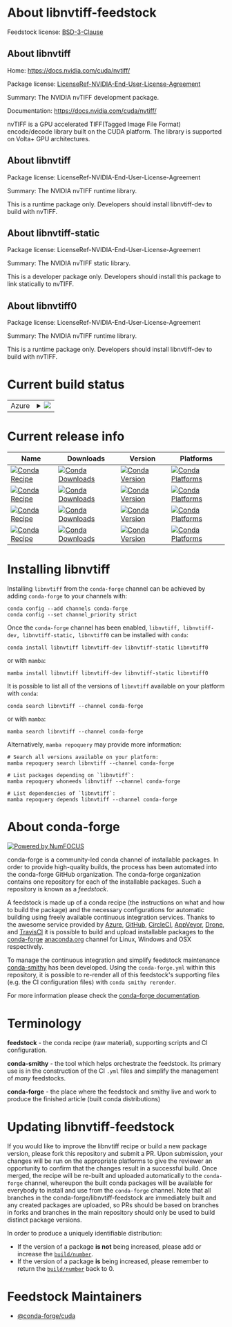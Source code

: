 About libnvtiff-feedstock
=========================

Feedstock license: [BSD-3-Clause](https://github.com/conda-forge/libnvtiff-feedstock/blob/main/LICENSE.txt)


About libnvtiff
---------------

Home: https://docs.nvidia.com/cuda/nvtiff/

Package license: [LicenseRef-NVIDIA-End-User-License-Agreement](https://docs.nvidia.com/cuda/eula/index.html)

Summary: The NVIDIA nvTIFF development package.

Documentation: https://docs.nvidia.com/cuda/nvtiff/

nvTIFF is a GPU accelerated TIFF(Tagged Image File Format) encode/decode library built on the CUDA platform. The library is supported on Volta+ GPU architectures.

About libnvtiff
---------------



Package license: LicenseRef-NVIDIA-End-User-License-Agreement

Summary: The NVIDIA nvTIFF runtime library.

This is a runtime package only. Developers should install libnvtiff-dev to build with nvTIFF.

About libnvtiff-static
----------------------



Package license: LicenseRef-NVIDIA-End-User-License-Agreement

Summary: The NVIDIA nvTIFF static library.

This is a developer package only. Developers should install this package to link statically to nvTIFF.

About libnvtiff0
----------------



Package license: LicenseRef-NVIDIA-End-User-License-Agreement

Summary: The NVIDIA nvTIFF runtime library.

This is a runtime package only. Developers should install libnvtiff-dev to build with nvTIFF.

Current build status
====================


<table>
    
  <tr>
    <td>Azure</td>
    <td>
      <details>
        <summary>
          <a href="https://dev.azure.com/conda-forge/feedstock-builds/_build/latest?definitionId=24102&branchName=main">
            <img src="https://dev.azure.com/conda-forge/feedstock-builds/_apis/build/status/libnvtiff-feedstock?branchName=main">
          </a>
        </summary>
        <table>
          <thead><tr><th>Variant</th><th>Status</th></tr></thead>
          <tbody><tr>
              <td>linux_64_cuda_compiler_version12.9</td>
              <td>
                <a href="https://dev.azure.com/conda-forge/feedstock-builds/_build/latest?definitionId=24102&branchName=main">
                  <img src="https://dev.azure.com/conda-forge/feedstock-builds/_apis/build/status/libnvtiff-feedstock?branchName=main&jobName=linux&configuration=linux%20linux_64_cuda_compiler_version12.9" alt="variant">
                </a>
              </td>
            </tr><tr>
              <td>linux_aarch64_cuda_compiler_version12.9</td>
              <td>
                <a href="https://dev.azure.com/conda-forge/feedstock-builds/_build/latest?definitionId=24102&branchName=main">
                  <img src="https://dev.azure.com/conda-forge/feedstock-builds/_apis/build/status/libnvtiff-feedstock?branchName=main&jobName=linux&configuration=linux%20linux_aarch64_cuda_compiler_version12.9" alt="variant">
                </a>
              </td>
            </tr><tr>
              <td>win_64_cuda_compiler_version12.9</td>
              <td>
                <a href="https://dev.azure.com/conda-forge/feedstock-builds/_build/latest?definitionId=24102&branchName=main">
                  <img src="https://dev.azure.com/conda-forge/feedstock-builds/_apis/build/status/libnvtiff-feedstock?branchName=main&jobName=win&configuration=win%20win_64_cuda_compiler_version12.9" alt="variant">
                </a>
              </td>
            </tr>
          </tbody>
        </table>
      </details>
    </td>
  </tr>
</table>

Current release info
====================

| Name | Downloads | Version | Platforms |
| --- | --- | --- | --- |
| [![Conda Recipe](https://img.shields.io/badge/recipe-libnvtiff-green.svg)](https://anaconda.org/conda-forge/libnvtiff) | [![Conda Downloads](https://img.shields.io/conda/dn/conda-forge/libnvtiff.svg)](https://anaconda.org/conda-forge/libnvtiff) | [![Conda Version](https://img.shields.io/conda/vn/conda-forge/libnvtiff.svg)](https://anaconda.org/conda-forge/libnvtiff) | [![Conda Platforms](https://img.shields.io/conda/pn/conda-forge/libnvtiff.svg)](https://anaconda.org/conda-forge/libnvtiff) |
| [![Conda Recipe](https://img.shields.io/badge/recipe-libnvtiff--dev-green.svg)](https://anaconda.org/conda-forge/libnvtiff-dev) | [![Conda Downloads](https://img.shields.io/conda/dn/conda-forge/libnvtiff-dev.svg)](https://anaconda.org/conda-forge/libnvtiff-dev) | [![Conda Version](https://img.shields.io/conda/vn/conda-forge/libnvtiff-dev.svg)](https://anaconda.org/conda-forge/libnvtiff-dev) | [![Conda Platforms](https://img.shields.io/conda/pn/conda-forge/libnvtiff-dev.svg)](https://anaconda.org/conda-forge/libnvtiff-dev) |
| [![Conda Recipe](https://img.shields.io/badge/recipe-libnvtiff--static-green.svg)](https://anaconda.org/conda-forge/libnvtiff-static) | [![Conda Downloads](https://img.shields.io/conda/dn/conda-forge/libnvtiff-static.svg)](https://anaconda.org/conda-forge/libnvtiff-static) | [![Conda Version](https://img.shields.io/conda/vn/conda-forge/libnvtiff-static.svg)](https://anaconda.org/conda-forge/libnvtiff-static) | [![Conda Platforms](https://img.shields.io/conda/pn/conda-forge/libnvtiff-static.svg)](https://anaconda.org/conda-forge/libnvtiff-static) |
| [![Conda Recipe](https://img.shields.io/badge/recipe-libnvtiff0-green.svg)](https://anaconda.org/conda-forge/libnvtiff0) | [![Conda Downloads](https://img.shields.io/conda/dn/conda-forge/libnvtiff0.svg)](https://anaconda.org/conda-forge/libnvtiff0) | [![Conda Version](https://img.shields.io/conda/vn/conda-forge/libnvtiff0.svg)](https://anaconda.org/conda-forge/libnvtiff0) | [![Conda Platforms](https://img.shields.io/conda/pn/conda-forge/libnvtiff0.svg)](https://anaconda.org/conda-forge/libnvtiff0) |

Installing libnvtiff
====================

Installing `libnvtiff` from the `conda-forge` channel can be achieved by adding `conda-forge` to your channels with:

```
conda config --add channels conda-forge
conda config --set channel_priority strict
```

Once the `conda-forge` channel has been enabled, `libnvtiff, libnvtiff-dev, libnvtiff-static, libnvtiff0` can be installed with `conda`:

```
conda install libnvtiff libnvtiff-dev libnvtiff-static libnvtiff0
```

or with `mamba`:

```
mamba install libnvtiff libnvtiff-dev libnvtiff-static libnvtiff0
```

It is possible to list all of the versions of `libnvtiff` available on your platform with `conda`:

```
conda search libnvtiff --channel conda-forge
```

or with `mamba`:

```
mamba search libnvtiff --channel conda-forge
```

Alternatively, `mamba repoquery` may provide more information:

```
# Search all versions available on your platform:
mamba repoquery search libnvtiff --channel conda-forge

# List packages depending on `libnvtiff`:
mamba repoquery whoneeds libnvtiff --channel conda-forge

# List dependencies of `libnvtiff`:
mamba repoquery depends libnvtiff --channel conda-forge
```


About conda-forge
=================

[![Powered by
NumFOCUS](https://img.shields.io/badge/powered%20by-NumFOCUS-orange.svg?style=flat&colorA=E1523D&colorB=007D8A)](https://numfocus.org)

conda-forge is a community-led conda channel of installable packages.
In order to provide high-quality builds, the process has been automated into the
conda-forge GitHub organization. The conda-forge organization contains one repository
for each of the installable packages. Such a repository is known as a *feedstock*.

A feedstock is made up of a conda recipe (the instructions on what and how to build
the package) and the necessary configurations for automatic building using freely
available continuous integration services. Thanks to the awesome service provided by
[Azure](https://azure.microsoft.com/en-us/services/devops/), [GitHub](https://github.com/),
[CircleCI](https://circleci.com/), [AppVeyor](https://www.appveyor.com/),
[Drone](https://cloud.drone.io/welcome), and [TravisCI](https://travis-ci.com/)
it is possible to build and upload installable packages to the
[conda-forge](https://anaconda.org/conda-forge) [anaconda.org](https://anaconda.org/)
channel for Linux, Windows and OSX respectively.

To manage the continuous integration and simplify feedstock maintenance
[conda-smithy](https://github.com/conda-forge/conda-smithy) has been developed.
Using the ``conda-forge.yml`` within this repository, it is possible to re-render all of
this feedstock's supporting files (e.g. the CI configuration files) with ``conda smithy rerender``.

For more information please check the [conda-forge documentation](https://conda-forge.org/docs/).

Terminology
===========

**feedstock** - the conda recipe (raw material), supporting scripts and CI configuration.

**conda-smithy** - the tool which helps orchestrate the feedstock.
                   Its primary use is in the construction of the CI ``.yml`` files
                   and simplify the management of *many* feedstocks.

**conda-forge** - the place where the feedstock and smithy live and work to
                  produce the finished article (built conda distributions)


Updating libnvtiff-feedstock
============================

If you would like to improve the libnvtiff recipe or build a new
package version, please fork this repository and submit a PR. Upon submission,
your changes will be run on the appropriate platforms to give the reviewer an
opportunity to confirm that the changes result in a successful build. Once
merged, the recipe will be re-built and uploaded automatically to the
`conda-forge` channel, whereupon the built conda packages will be available for
everybody to install and use from the `conda-forge` channel.
Note that all branches in the conda-forge/libnvtiff-feedstock are
immediately built and any created packages are uploaded, so PRs should be based
on branches in forks and branches in the main repository should only be used to
build distinct package versions.

In order to produce a uniquely identifiable distribution:
 * If the version of a package **is not** being increased, please add or increase
   the [``build/number``](https://docs.conda.io/projects/conda-build/en/latest/resources/define-metadata.html#build-number-and-string).
 * If the version of a package **is** being increased, please remember to return
   the [``build/number``](https://docs.conda.io/projects/conda-build/en/latest/resources/define-metadata.html#build-number-and-string)
   back to 0.

Feedstock Maintainers
=====================

* [@conda-forge/cuda](https://github.com/orgs/conda-forge/teams/cuda/)

